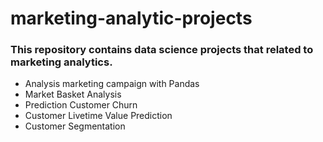 # marketing-analytic-projects
### This repository contains data science projects that related to marketing analytics. 
- Analysis marketing campaign with Pandas
- Market Basket Analysis
- Prediction Customer Churn
- Customer Livetime Value Prediction
- Customer Segmentation 
